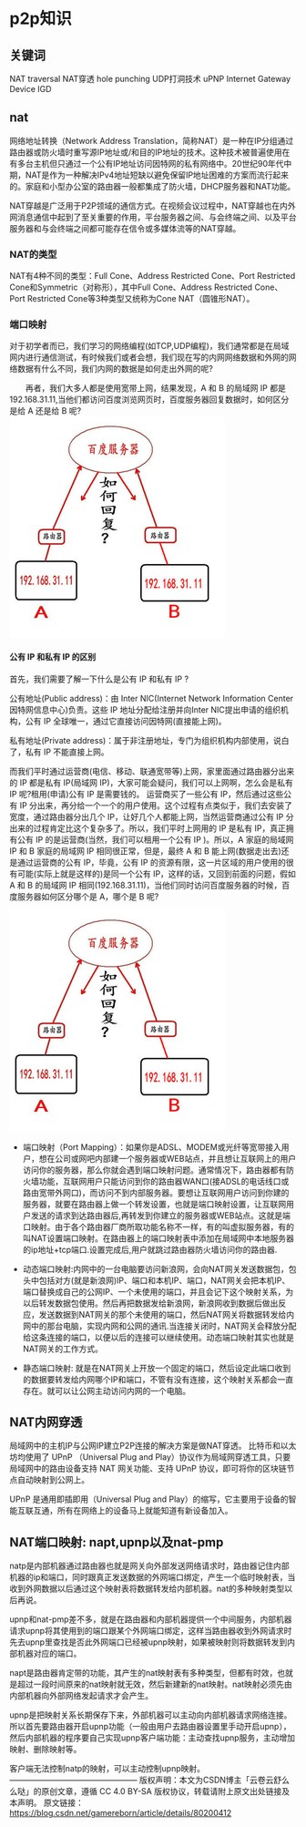 # p2p知识

## 关键词

NAT traversal NAT穿透
hole punching UDP打洞技术
uPNP 
Internet Gateway Device IGD

## nat
网络地址转换（Network Address Translation，简称NAT）是一种在IP分组通过路由器或防火墙时重写源IP地址或/和目的IP地址的技术。这种技术被普遍使用在有多台主机但只通过一个公有IP地址访问因特网的私有网络中。20世纪90年代中期，NAT是作为一种解决IPv4地址短缺以避免保留IP地址困难的方案而流行起来的。家庭和小型办公室的路由器一般都集成了防火墙，DHCP服务器和NAT功能。

NAT穿越是广泛用于P2P领域的通信方式。在视频会议过程中，NAT穿越也在内外网消息通信中起到了至关重要的作用，平台服务器之间、与会终端之间、以及平台服务器和与会终端之间都可能存在信令或多媒体流等的NAT穿越。
### NAT的类型
NAT有4种不同的类型：Full Cone、Address Restricted Cone、Port Restricted Cone和Symmetric（对称形），其中Full Cone、Address Restricted Cone、Port Restricted Cone等3种类型又统称为Cone NAT（圆锥形NAT）。

### 端口映射

对于初学者而已，我们学习的网络编程(如TCP,UDP编程)，我们通常都是在局域网内进行通信测试，有时候我们或者会想，我们现在写的内网网络数据和外网的网络数据有什么不同，我们内网的数据是如何走出外网的呢?

　　再者，我们大多人都是使用宽带上网，结果发现，A 和 B 的局域网 IP 都是192.168.31.11,当他们都访问百度浏览网页时，百度服务器回复数据时，如何区分是给 A 还是给 B 呢?
![](2019-08-24-19-29-28.png)

#### 公有 IP 和私有 IP 的区别

首先，我们需要了解一下什么是公有 IP 和私有 IP ?

公有地址(Public address)：由 Inter NIC(Internet Network Information Center 因特网信息中心)负责。这些 IP 地址分配给注册并向Inter NIC提出申请的组织机构，公有 IP 全球唯一，通过它直接访问因特网(直接能上网)。

私有地址(Private address)：属于非注册地址，专门为组织机构内部使用，说白了，私有 IP 不能直接上网。

而我们平时通过运营商(电信、移动、联通宽带等)上网，家里面通过路由器分出来的 IP 都是私有 IP(局域网 IP)，大家可能会疑问，我们可以上网啊，怎么会是私有 IP 呢?租用(申请)公有 IP 是需要钱的。 运营商买了一些公有 IP，然后通过这些公有 IP 分出来，再分给一个一个的用户使用。这个过程有点类似于，我们去安装了宽度，通过路由器分出几个 IP，让好几个人都能上网，当然运营商通过公有 IP 分出来的过程肯定比这个复杂多了。所以，我们平时上网用的 IP 是私有 IP，真正拥有公有 IP 的是运营商(当然，我们可以租用一个公有 IP )。所以，A 家庭的局域网 IP 和 B 家庭的局域网 IP 相同很正常，但是，最终 A 和 B 能上网(数据走出去)还是通过运营商的公有 IP，毕竟，公有 IP 的资源有限，这一片区域的用户使用的很有可能(实际上就是这样的)是同一个公有 IP，这样的话，又回到前面的问题，假如 A 和 B 的局域网 IP 相同(192.168.31.11)，当他们同时访问百度服务器的时候，百度服务器如何区分哪个是 A，哪个是 B 呢?

![](2019-08-24-19-38-24.png)

- 端口映射（Port Mapping）：如果你是ADSL、MODEM或光纤等宽带接入用户，想在公司或网吧内部建一个服务器或WEB站点，并且想让互联网上的用户访问你的服务器，那么你就会遇到端口映射问题。通常情况下，路由器都有防火墙功能，互联网用户只能访问到你的路由器WAN口(接ADSL的电话线口或路由宽带外网口)，而访问不到内部服务器。要想让互联网用户访问到你建的服务器，就要在路由器上做一个转发设置，也就是端口映射设置，让互联网用户发送的请求到达路由器后,再转发到你建立的服务器或WEB站点。这就是端口映射。由于各个路由器厂商所取功能名称不一样，有的叫虚拟服务器，有的叫NAT设置端口映射。在路由器上的端口映射表中添加在局域网中本地服务器的ip地址+tcp端口.设置完成后,用户就跳过路由器防火墙访问你的路由器.

- 动态端口映射:内网中的一台电脑要访问新浪网，会向NAT网关发送数据包，包头中包括对方(就是新浪网)IP、端口和本机IP、端口，NAT网关会把本机IP、端口替换成自己的公网IP、一个未使用的端口，并且会记下这个映射关系，为以后转发数据包使用。然后再把数据发给新浪网，新浪网收到数据后做出反应，发送数据到NAT网关的那个未使用的端口，然后NAT网关将数据转发给内网中的那台电脑，实现内网和公网的通讯.当连接关闭时，NAT网关会释放分配给这条连接的端口，以便以后的连接可以继续使用。动态端口映射其实也就是NAT网关的工作方式。

- 静态端口映射: 就是在NAT网关上开放一个固定的端口，然后设定此端口收到的数据要转发给内网哪个IP和端口，不管有没有连接，这个映射关系都会一直存在。就可以让公网主动访问内网的一个电脑。


## NAT内网穿透

局域网中的主机IP与公网IP建立P2P连接的解决方案是做NAT穿透。
比特币和以太坊均使用了 UPnP （Universal Plug and Play）协议作为局域网穿透工具，只要局域网中的路由设备支持 NAT 网关功能、支持 UPnP 协议，即可将你的区块链节点自动映射到公网上。

UPnP 是通用即插即用（Universal Plug and Play）的缩写，它主要用于设备的智能互联互通，所有在网络上的设备马上就能知道有新设备加入。

## NAT端口映射: napt,upnp以及nat-pmp
natp是内部机器通过路由器也就是网关向外部发送网络请求时，路由器记住内部机器的ip和端口，同时跟真正发送数据的外网端口绑定，产生一个临时映射表，当收到外网数据以后通过这个映射表将数据转发给内部机器。nat的多种映射类型以后再说。

upnp和nat-pmp差不多，就是在路由器和内部机器提供一个中间服务，内部机器请求upnp将其使用到的端口跟某个外网端口绑定，这样当路由器收到外网请求时先去upnp里查找是否此外网端口已经被upnp映射，如果被映射则将数据转发到内部机器对应的端口。

napt是路由器肯定带的功能，其产生的nat映射表有多种类型，但都有时效，也就是超过一段时间原来的nat映射就无效，然后新建新的nat映射。nat映射必须先由内部机器向外部网络发起请求才会产生。

upnp是把映射关系长期保存下来，外部机器可以主动向内部机器请求网络连接。 所以首先要路由器开启upnp功能（一般由用户去路由器设置里手动开启upnp），然后内部机器的程序要自己实现upnp客户端功能：主动查找upnp服务，主动增加映射、删除映射等。

客户端无法控制natp的映射，可以主动控制upnp映射。
————————————————
版权声明：本文为CSDN博主「云卷云舒么么哒」的原创文章，遵循 CC 4.0 BY-SA 版权协议，转载请附上原文出处链接及本声明。
原文链接：https://blog.csdn.net/gamereborn/article/details/80200412